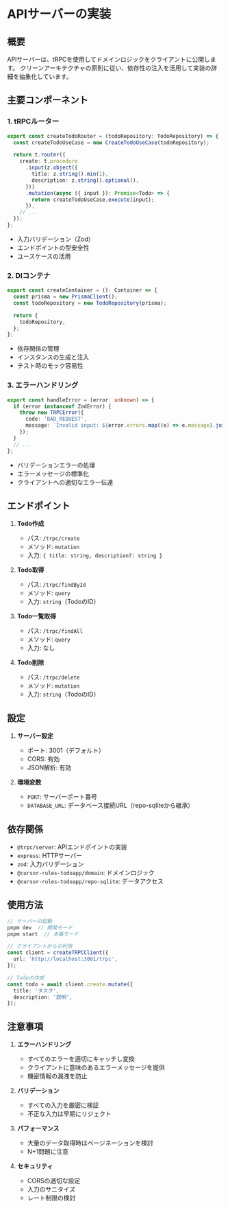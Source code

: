 # APIサーバーの実装

## 概要

APIサーバーは、tRPCを使用してドメインロジックをクライアントに公開します。
クリーンアーキテクチャの原則に従い、依存性の注入を活用して実装の詳細を抽象化しています。

## 主要コンポーネント

### 1. tRPCルーター

```typescript
export const createTodoRouter = (todoRepository: TodoRepository) => {
  const createTodoUseCase = new CreateTodoUseCase(todoRepository);

  return t.router({
    create: t.procedure
      .input(z.object({
        title: z.string().min(1),
        description: z.string().optional(),
      }))
      .mutation(async ({ input }): Promise<Todo> => {
        return createTodoUseCase.execute(input);
      }),
    // ...
  });
};
```

- 入力バリデーション（Zod）
- エンドポイントの型安全性
- ユースケースの活用

### 2. DIコンテナ

```typescript
export const createContainer = (): Container => {
  const prisma = new PrismaClient();
  const todoRepository = new TodoRepository(prisma);

  return {
    todoRepository,
  };
};
```

- 依存関係の管理
- インスタンスの生成と注入
- テスト時のモック容易性

### 3. エラーハンドリング

```typescript
export const handleError = (error: unknown) => {
  if (error instanceof ZodError) {
    throw new TRPCError({
      code: 'BAD_REQUEST',
      message: `Invalid input: ${error.errors.map((e) => e.message).join(', ')}`,
    });
  }
  // ...
};
```

- バリデーションエラーの処理
- エラーメッセージの標準化
- クライアントへの適切なエラー伝達

## エンドポイント

1. **Todo作成**
   - パス: `/trpc/create`
   - メソッド: `mutation`
   - 入力: `{ title: string, description?: string }`

2. **Todo取得**
   - パス: `/trpc/findById`
   - メソッド: `query`
   - 入力: `string`（TodoのID）

3. **Todo一覧取得**
   - パス: `/trpc/findAll`
   - メソッド: `query`
   - 入力: なし

4. **Todo削除**
   - パス: `/trpc/delete`
   - メソッド: `mutation`
   - 入力: `string`（TodoのID）

## 設定

1. **サーバー設定**
   - ポート: 3001（デフォルト）
   - CORS: 有効
   - JSON解析: 有効

2. **環境変数**
   - `PORT`: サーバーポート番号
   - `DATABASE_URL`: データベース接続URL（repo-sqliteから継承）

## 依存関係

- `@trpc/server`: APIエンドポイントの実装
- `express`: HTTPサーバー
- `zod`: 入力バリデーション
- `@cursor-rules-todoapp/domain`: ドメインロジック
- `@cursor-rules-todoapp/repo-sqlite`: データアクセス

## 使用方法

```typescript
// サーバーの起動
pnpm dev  // 開発モード
pnpm start  // 本番モード

// クライアントからの利用
const client = createTRPCClient({
  url: 'http://localhost:3001/trpc',
});

// Todoの作成
const todo = await client.create.mutate({
  title: 'タスク',
  description: '説明',
});
```

## 注意事項

1. **エラーハンドリング**
   - すべてのエラーを適切にキャッチし変換
   - クライアントに意味のあるエラーメッセージを提供
   - 機密情報の漏洩を防止

2. **バリデーション**
   - すべての入力を厳密に検証
   - 不正な入力は早期にリジェクト

3. **パフォーマンス**
   - 大量のデータ取得時はページネーションを検討
   - N+1問題に注意

4. **セキュリティ**
   - CORSの適切な設定
   - 入力のサニタイズ
   - レート制限の検討 
